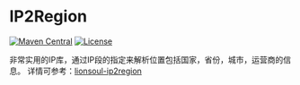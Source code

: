 # IP2Region

[![Maven Central](https://maven-badges.herokuapp.com/maven-central/io.github.elkan1788/ip2region/badge.svg)](https://maven-badges.herokuapp.com/maven-central/io.github.elkan1788/ip2region)
[![License](https://img.shields.io/badge/license-Apache%202-4EB1BA.svg)](https://www.apache.org/licenses/LICENSE-2.0.html)


非常实用的IP库，通过IP段的指定来解析位置包括国家，省份，城市，运营商的信息。 详情可参考：[lionsoul-ip2region](https://github.com/lionsoul2014/ip2region)
